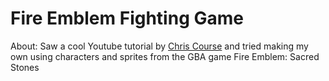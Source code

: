 # Fire Emblem Fighting Game
About: Saw a cool Youtube tutorial by [Chris Course](https://www.youtube.com/watch?v=vyqbNFMDRGQ) and tried making my own using characters and sprites from the GBA game Fire Emblem: Sacred Stones
